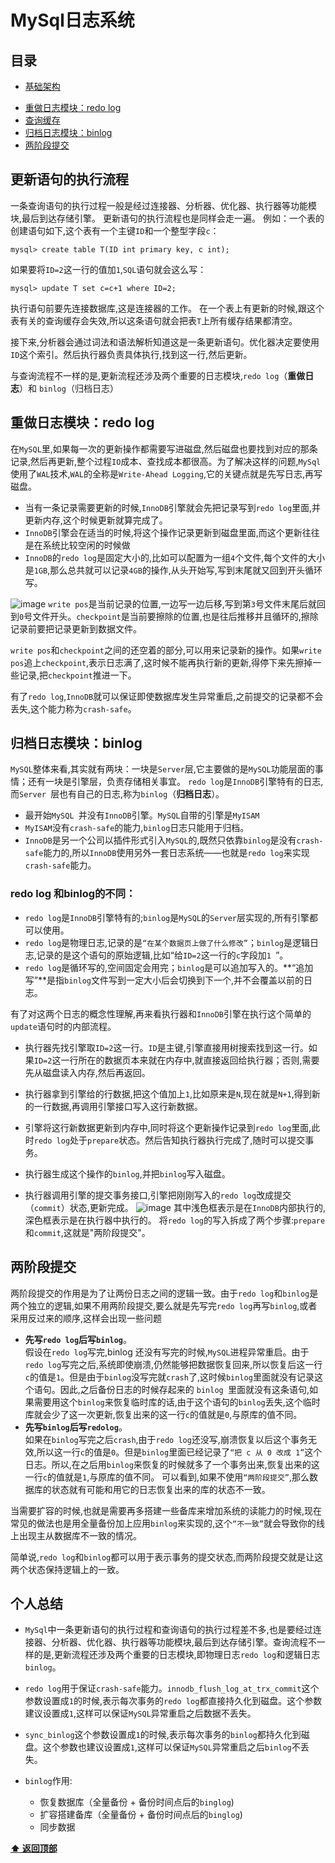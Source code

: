 # MySql日志系统

## 目录
* [基础架构](#基础架构)
- [重做日志模块：redo log](#重做日志模块：redo-log)
- [查询缓存](#查询缓存)
- [归档日志模块：binlog](#归档日志模块：binlog)
- [两阶段提交](#两阶段提交)

## 更新语句的执行流程
一条查询语句的执行过程一般是经过连接器、分析器、优化器、执行器等功能模块,最后到达存储引擎。
更新语句的执行流程也是同样会走一遍。
例如：一个表的创建语句如下,这个表有一个主键`ID`和一个整型字段`c`：
```mysql
mysql> create table T(ID int primary key, c int);
```
如果要将`ID=2`这一行的值加`1`,`SQL`语句就会这么写：
```
mysql> update T set c=c+1 where ID=2;
```
执行语句前要先连接数据库,这是连接器的工作。
在一个表上有更新的时候,跟这个表有关的查询缓存会失效,所以这条语句就会把表`T`上所有缓存结果都清空。

接下来,分析器会通过词法和语法解析知道这是一条更新语句。优化器决定要使用`ID`这个索引。然后执行器负责具体执行,找到这一行,然后更新。

与查询流程不一样的是,更新流程还涉及两个重要的日志模块,`redo log`（**重做日志**）和 `binlog`（归档日志）

## 重做日志模块：redo log
在`MySQL`里,如果每一次的更新操作都需要写进磁盘,然后磁盘也要找到对应的那条记录,然后再更新,整个过程`IO`成本、查找成本都很高。为了解决这样的问题,`MySql`使用了`WAL`技术,`WAL`的全称是`Write-Ahead Logging`,它的关键点就是先写日志,再写磁盘。
- 当有一条记录需要更新的时候,`InnoDB`引擎就会先把记录写到`redo log`里面,并更新内存,这个时候更新就算完成了。
- `InnoDB`引擎会在适当的时候,将这个操作记录更新到磁盘里面,而这个更新往往是在系统比较空闲的时候做
- `InnoDB`的`redo log`是固定大小的,比如可以配置为一组`4`个文件,每个文件的大小是`1GB`,那么总共就可以记录`4GB`的操作,从头开始写,写到末尾就又回到开头循环写。

![image](images/redo_log.png)
`write pos`是当前记录的位置,一边写一边后移,写到第`3`号文件末尾后就回到`0`号文件开头。`checkpoint`是当前要擦除的位置,也是往后推移并且循环的,擦除记录前要把记录更新到数据文件。

`write pos`和`checkpoint`之间的还空着的部分,可以用来记录新的操作。如果`write pos`追上`checkpoint`,表示日志满了,这时候不能再执行新的更新,得停下来先擦掉一些记录,把`checkpoint`推进一下。


有了`redo log`,`InnoDB`就可以保证即使数据库发生异常重启,之前提交的记录都不会丢失,这个能力称为`crash-safe`。

## 归档日志模块：binlog
`MySQL`整体来看,其实就有两块：一块是`Server`层,它主要做的是`MySQL`功能层面的事情；还有一块是引擎层，负责存储相关事宜。
`redo log`是`InnoDB`引擎特有的日志,而`Server `层也有自己的日志,称为`binlog`（**归档日志**）。
- 最开始`MySQL `并没有`InnoDB`引擎。`MySQL`自带的引擎是`MyISAM`
- `MyISAM`没有`crash-safe`的能力,`binlog`日志只能用于归档。
- `InnoDB`是另一个公司以插件形式引入`MySQL`的,既然只依靠`binlog`是没有`crash-safe`能力的,所以`InnoDB`使用另外一套日志系统——也就是`redo log`来实现`crash-safe`能力。

### redo log 和binlog的不同：
- `redo log`是`InnoDB`引擎特有的;`binlog`是`MySQL`的`Server`层实现的,所有引擎都可以使用。
- `redo log`是物理日志,记录的是`“在某个数据页上做了什么修改”`；`binlog`是逻辑日志,记录的是这个语句的原始逻辑,比如“给`ID=2`这一行的`c`字段加`1 `”。
- `redo log`是循环写的,空间固定会用完；`binlog`是可以追加写入的。**“追加写”**是指`binlog`文件写到一定大小后会切换到下一个,并不会覆盖以前的日志。

有了对这两个日志的概念性理解,再来看执行器和`InnoDB`引擎在执行这个简单的`update`语句时的内部流程。
- 执行器先找引擎取`ID=2`这一行。`ID`是主键,引擎直接用树搜索找到这一行。如果`ID=2`这一行所在的数据页本来就在内存中,就直接返回给执行器；否则,需要先从磁盘读入内存,然后再返回。

- 执行器拿到引擎给的行数据,把这个值加上`1`,比如原来是`N`,现在就是`N+1`,得到新的一行数据,再调用引擎接口写入这行新数据。

- 引擎将这行新数据更新到内存中,同时将这个更新操作记录到`redo log`里面,此时`redo log`处于`prepare`状态。然后告知执行器执行完成了,随时可以提交事务。

- 执行器生成这个操作的`binlog`,并把`binlog`写入磁盘。

- 执行器调用引擎的提交事务接口,引擎把刚刚写入的`redo log`改成提交（`commit`）状态,更新完成。
![image](images/update.png)
其中浅色框表示是在`InnoDB`内部执行的,深色框表示是在执行器中执行的。
将`redo log`的写入拆成了两个步骤:`prepare`和`commit`,这就是"两阶段提交"。

## 两阶段提交
两阶段提交的作用是为了让两份日志之间的逻辑一致。由于`redo log`和`binlog`是两个独立的逻辑,如果不用两阶段提交,要么就是先写完`redo log`再写`binlog`,或者采用反过来的顺序,这样会出现一些问题
- **先写`redo log`后写`binlog`**。   
    假设在`redo log`写完,binlog 还没有写完的时候,`MySQL`进程异常重启。由于`redo log`写完之后,系统即使崩溃,仍然能够把数据恢复回来,所以恢复后这一行`c`的值是`1`。但是由于`binlog`没写完就`crash`了,这时候`binlog`里面就没有记录这个语句。因此,之后备份日志的时候存起来的 `binlog `里面就没有这条语句,如果需要用这个`binlog`来恢复临时库的话,由于这个语句的`binlog`丢失,这个临时库就会少了这一次更新,恢复出来的这一行`c`的值就是`0`,与原库的值不同。
- **先写`binlog`后写`redolog`**。   
    如果在`binlog`写完之后`crash`,由于`redo log`还没写,崩溃恢复以后这个事务无效,所以这一行`c`的值是`0`。但是`binlog`里面已经记录了`“把 c 从 0 改成 1”`这个日志。所以,在之后用`binlog`来恢复的时候就多了一个事务出来,恢复出来的这一行`c`的值就是`1`,与原库的值不同。
可以看到,如果不使用`“两阶段提交”`,那么数据库的状态就有可能和用它的日志恢复出来的库的状态不一致。

当需要扩容的时候,也就是需要再多搭建一些备库来增加系统的读能力的时候,现在常见的做法也是用全量备份加上应用`binlog`来实现的,这个`“不一致”`就会导致你的线上出现主从数据库不一致的情况。   

简单说,`redo log`和`binlog`都可以用于表示事务的提交状态,而两阶段提交就是让这两个状态保持逻辑上的一致。


## 个人总结
- `MySql`中一条更新语句的执行过程和查询语句的执行过程差不多,也是要经过连接器、分析器、优化器、执行器等功能模块,最后到达存储引擎。查询流程不一样的是,更新流程还涉及两个重要的日志模块,即物理日志`redo log`和逻辑日志`binlog`。

- `redo log`用于保证`crash-safe`能力。`innodb_flush_log_at_trx_commit`这个参数设置成`1`的时候,表示每次事务的`redo log`都直接持久化到磁盘。这个参数建议设置成`1`,这样可以保证`MySQL`异常重启之后数据不丢失。

- `sync_binlog`这个参数设置成`1`的时候,表示每次事务的`binlog`都持久化到磁盘。这个参数也建议设置成`1`,这样可以保证`MySQL`异常重启之后`binlog`不丢失。

- `binlog`作用:
    - 恢复数据库（全量备份 + 备份时间点后的`binglog`)
    - 扩容搭建备库（全量备份 + 备份时间点后的`binglog`)
    - 同步数据




**[⬆ 返回顶部](#目录)**